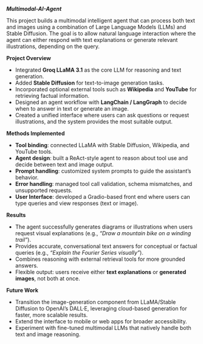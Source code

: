***Multimodal-AI-Agent***

This project builds a multimodal intelligent agent that can process both text and images using a combination of Large Language Models (LLMs) and Stable Diffusion. The goal is to allow natural language interaction where the agent can either respond with text explanations or generate relevant illustrations, depending on the query.


**Project Overview**
* Integrated **Groq LLaMA 3.1** as the core LLM for reasoning and text generation.
* Added **Stable Diffusion** for text-to-image generation tasks.
* Incorporated optional external tools such as **Wikipedia** and **YouTube** for retrieving factual information.
* Designed an agent workflow with **LangChain / LangGraph** to decide when to answer in text or generate an image.
* Created a unified interface where users can ask questions or request illustrations, and the system provides the most suitable output.


**Methods Implemented**
* **Tool binding**: connected LLaMA with Stable Diffusion, Wikipedia, and YouTube tools.
* **Agent design**: built a ReAct-style agent to reason about tool use and decide between text and image output.
* **Prompt handling**: customized system prompts to guide the assistant’s behavior.
* **Error handling**: managed tool call validation, schema mismatches, and unsupported requests.
* **User Interface**: developed a Gradio-based front end where users can type queries and view responses (text or image).


**Results**
* The agent successfully generates diagrams or illustrations when users request visual explanations (e.g., *“Draw a mountain bike on a winding trail”*).
* Provides accurate, conversational text answers for conceptual or factual queries (e.g., *“Explain the Fourier Series visually”*).
* Combines reasoning with external retrieval tools for more grounded answers.
* Flexible output: users receive either **text explanations** or **generated images**, not both at once.


**Future Work**
* Transition the image-generation component from LLaMA/Stable Diffusion to OpenAI’s DALL·E, leveraging cloud-based generation   for faster, more scalable results.
* Extend the interface to mobile or web apps for broader accessibility.
* Experiment with fine-tuned multimodal LLMs that natively handle both text and image reasoning.
